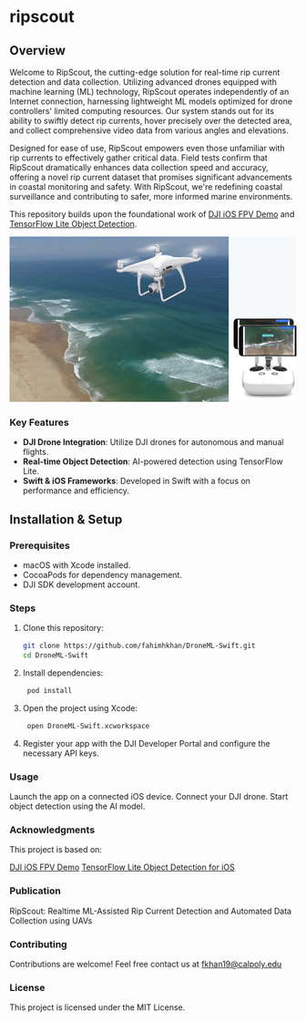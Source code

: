 # ripscout

## Overview  
Welcome to RipScout, the cutting-edge solution for real-time rip current detection and data collection. Utilizing advanced drones equipped with machine learning (ML) technology, RipScout operates independently of an Internet connection, harnessing lightweight ML models optimized for drone controllers' limited computing resources. Our system stands out for its ability to swiftly detect rip currents, hover precisely over the detected area, and collect comprehensive video data from various angles and elevations. 

Designed for ease of use, RipScout empowers even those unfamiliar with rip currents to effectively gather critical data. Field tests confirm that RipScout dramatically enhances data collection speed and accuracy, offering a novel rip current dataset that promises significant advancements in coastal monitoring and safety. With RipScout, we're redefining coastal surveillance and contributing to safer, more informed marine environments.

This repository builds upon the foundational work of [DJI iOS FPV Demo](https://github.com/DJI-Mobile-SDK-Tutorials/iOS-FPVDemo) and [TensorFlow Lite Object Detection](https://github.com/tensorflow/examples/tree/master/lite/examples/object_detection/ios).  

![RipScout](ripscout.png)

### Key Features  
- **DJI Drone Integration**: Utilize DJI drones for autonomous and manual flights.  
- **Real-time Object Detection**: AI-powered detection using TensorFlow Lite.  
- **Swift & iOS Frameworks**: Developed in Swift with a focus on performance and efficiency. 

## Installation & Setup  
### Prerequisites  
- macOS with Xcode installed.  
- CocoaPods for dependency management.  
- DJI SDK development account.  

### Steps  
1. Clone this repository:  
   ```sh
   git clone https://github.com/fahimhkhan/DroneML-Swift.git
   cd DroneML-Swift

2. Install dependencies:
   ```sh
    pod install

3. Open the project using Xcode:
   ```sh
    open DroneML-Swift.xcworkspace
4. Register your app with the DJI Developer Portal and configure the necessary API keys.


### Usage
Launch the app on a connected iOS device.
Connect your DJI drone.
Start object detection using the AI model.

### Acknowledgments
This project is based on:

[DJI iOS FPV Demo](https://github.com/DJI-Mobile-SDK-Tutorials/iOS-FPVDemo)
[TensorFlow Lite Object Detection for iOS](https://github.com/tensorflow/examples/tree/master/lite/examples/object_detection/ios)

### Publication
RipScout: Realtime ML-Assisted Rip Current Detection and Automated Data Collection using UAVs

### Contributing
Contributions are welcome! Feel free contact us at fkhan19@calpoly.edu

### License
This project is licensed under the MIT License.

